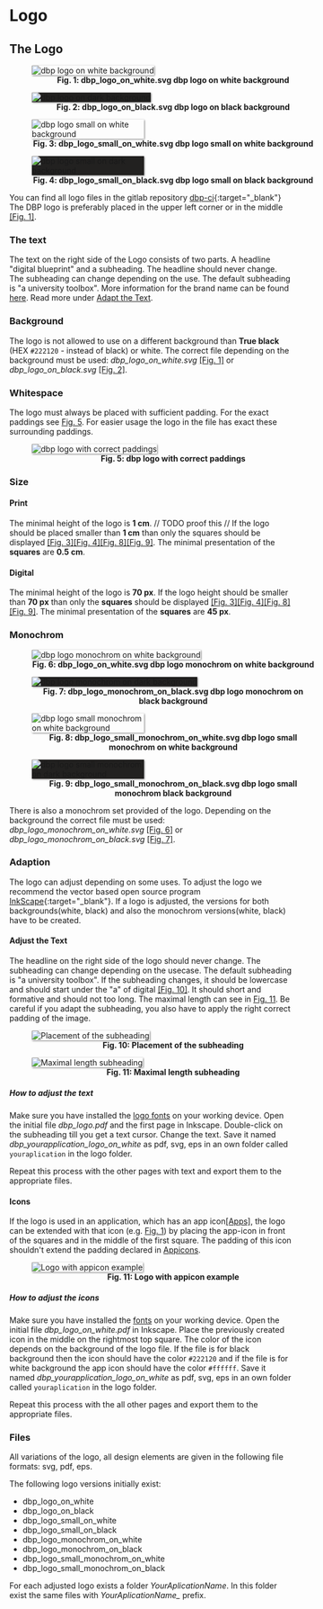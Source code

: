 # Logo
## The Logo

<figure id="fig1" style="width:100%;">
    <img src="../assets/logo/dbp_logo_on_white.svg" alt="dbp logo on white background" style="box-shadow: 1px 1px 3px grey; margin:auto;">
    <figcaption align = "center">
        <b>Fig. 1: dbp_logo_on_white.svg dbp logo on white background</b>
    </figcaption>
</figure>

<figure id="fig2" style="width:100%;">
    <img src="../assets/logo/dbp_logo_on_black.svg" alt="dbp logo on dark background" style="box-shadow: 1px 1px 3px grey; background-color:#222120; margin:auto;">
    <figcaption align = "center">
        <b>Fig. 2: dbp_logo_on_black.svg dbp logo on black background</b>
    </figcaption>
</figure>

<figure id="fig3" style="width:100%;">
    <img src="../assets/logo/dbp_logo_small_on_white.svg" alt="dbp logo small on white background" style="max-width:200px;box-shadow: 1px 1px 3px grey; margin:auto;">
    <figcaption align = "center">
        <b>Fig. 3: dbp_logo_small_on_white.svg dbp logo small on white background</b>
    </figcaption>
</figure>

<figure id="fig4" style="width:100%;">
    <img src="../assets/logo/dbp_logo_small_on_black.svg" alt="dbp logo small on dark background" style="max-width:200px; box-shadow: 1px 1px 3px grey; background-color:#222120; margin:auto;">
    <figcaption align = "center">
        <b>Fig. 4: dbp_logo_small_on_black.svg dbp logo small on black background</b>
    </figcaption>
</figure>



You can find all logo files in the gitlab repository [dbp-ci](https://gitlab.tugraz.at/dbp/dbp-ci/-/tree/main/){:target="_blank"}
The DBP logo is preferably placed in the upper left corner or in the middle [[Fig. 1]](#fig1).

### The text
The text on the right side of the Logo consists of two parts. A headline "digital blueprint" and a subheading.
The headline should never change. The subheading can change depending on the use. The default subheading is "a university toolbox". 
More information for the brand name can be found [here](../naming).
Read more under [Adapt the Text](#adapt-the-text).

### Background
The logo is not allowed to use on a different background than **True black** (HEX `#222120` - instead of black) or white.
The correct file depending on the background must be used: *dbp_logo_on_white.svg* [[Fig. 1]](#fig1) or *dbp_logo_on_black.svg* [[Fig. 2]](#fig2).

### Whitespace
The logo must always be placed with sufficient padding. For the exact paddings see [Fig. 5](#fig5). 
For easier usage the logo in the file has exact these surrounding paddings.

<figure id="fig5" style="width:100%;">
    <img src="../assets/logo/dbp_logo_padding.svg" alt="dbp logo with correct paddings" style="box-shadow: 1px 1px 3px grey; margin:auto;">
    <figcaption align = "center">
        <b>Fig. 5: dbp logo with correct paddings</b>
    </figcaption>
</figure>


### Size
#### Print
The minimal height of the logo is **1 cm**. // TODO proof this //
If the logo should be placed smaller than **1 cm** than only the squares should be displayed [[Fig. 3]](#fig3)[[Fig. 4]](#fig4)[[Fig. 8]](#fig8)[[Fig. 9]](#fig9).
The minimal presentation of the **squares** are **0.5 cm**.

#### Digital 
The minimal height of the logo is **70 px**.
If the logo height should be smaller than **70 px** than only the **squares** should be displayed [[Fig. 3]](#fig3)[[Fig. 4]](#fig4)[[Fig. 8]](#fig8)[[Fig. 9]](#fig9).
The minimal presentation of the **squares** are **45 px**.

### Monochrom
<figure id="fig6" style="width:100%;">
    <img src="../assets/logo/dbp_logo_monochrom_on_white.svg" alt="dbp logo monochrom on white background" style="box-shadow: 1px 1px 3px grey; margin:auto;">
    <figcaption align = "center">
        <b>Fig. 6: dbp_logo_on_white.svg dbp logo monochrom on white background</b>
    </figcaption>
</figure>

<figure id="fig7" style="width:100%;">
    <img src="../assets/logo/dbp_logo_monochrom_on_black.svg" alt="dbp logo monochrom on dark background" style="box-shadow: 1px 1px 3px grey; background-color:#222120; margin:auto;">
    <figcaption align = "center">
        <b>Fig. 7: dbp_logo_monochrom_on_black.svg dbp logo monochrom on black background</b>
    </figcaption>
</figure>

<figure id="fig8" style="width:100%;">
    <img src="../assets/logo/dbp_logo_small_monochrom_on_white.svg" alt="dbp logo small monochrom on white background" style="max-width:200px;box-shadow: 1px 1px 3px grey; margin:auto;">
    <figcaption align = "center">
        <b>Fig. 8: dbp_logo_small_monochrom_on_white.svg dbp logo small monochrom on white background</b>
    </figcaption>
</figure>

<figure id="fig9" style="width:100%;">
    <img src="../assets/logo/dbp_logo_small_monochrom_on_black.svg" alt="dbp logo small monochrom on dark background" style="max-width:200px; box-shadow: 1px 1px 3px grey; background-color:#222120; margin:auto;">
    <figcaption align = "center">
        <b>Fig. 9: dbp_logo_small_monochrom_on_black.svg dbp logo small monochrom black background</b>
    </figcaption>
</figure>

There is also a monochrom set provided of the logo.
Depending on the background the correct file must be used: *dbp_logo_monochrom_on_white.svg* [[Fig. 6]](#fig6) or *dbp_logo_monochrom_on_black.svg* [[Fig. 7]](#fig7).

### Adaption
The logo can adjust depending on some uses. To adjust the logo we recommend the vector based open source program [InkScape](https://inkscape.org/de/){:target="_blank"}.
If a logo is adjusted, the versions for both backgrounds(white, black) and also the monochrom versions(white, black) have to be created.

#### Adjust the Text
The headline on the right side of the logo should never change. The subheading can change depending on the usecase. The default subheading is "a university toolbox".
If the subheading changes, it should be lowercase and should start under the "a" of digital [[Fig. 10]](#fig10). It should short and formative and should not too long.
The maximal length can see in [Fig. 11](#fig11). Be careful if you adapt the subheading, you also have to apply the right correct padding of the image.

<figure id="fig10" style="width:100%;">
    <img src="../assets/logo/dbp_logo_subheading.svg" alt="Placement of the subheading" style="box-shadow: 1px 1px 3px grey; margin:auto;">
    <figcaption align = "center">
        <b>Fig. 10: Placement of the subheading</b>
    </figcaption>
</figure>

<figure id="fig11" style="width:100%;">
    <img src="../assets/logo/dbp_logo_subheading_maxlength.svg" alt="Maximal length subheading" style="box-shadow: 1px 1px 3px grey; margin:auto;">
    <figcaption align = "center">
        <b>Fig. 11: Maximal length subheading</b>
    </figcaption>
</figure>

##### How to adjust the text
Make sure you have installed the [logo fonts](../fonts/#logo-font) on your working device.
Open the initial file *dbp_logo.pdf* and the first page in Inkscape. Double-click on the subheading till you get a text cursor. Change the text.
Save it named *dbp_yourapplication_logo_on_white* as pdf, svg, eps in an own folder called `youraplication` in the logo folder.

Repeat this process with the other pages with text and export them to the appropriate files.


#### Icons
If the logo is used in an application, which has an app icon[[Apps]](../apps/), the logo can be extended with that icon (e.g. [Fig. 1](#fig1))
by placing the app-icon in front of the squares and in the middle of the first square. The padding of this icon shouldn't extend the padding declared in [Appicons](../apps/#Appicons).

<figure id="fig11" style="width:100%;">
    <img src="../assets/logo/dbp_logo_appicon_example.svg" alt="Logo with appicon example" style="box-shadow: 1px 1px 3px grey; margin:auto;">
    <figcaption align = "center">
        <b>Fig. 11: Logo with appicon example</b>
    </figcaption>
</figure>

##### How to adjust the icons
Make sure you have installed the [fonts](../fonts/) on your working device.
Open the initial file *dbp_logo_on_white.pdf* in Inkscape. Place the previously created icon in the middle on the rightmost top square.
The color of the icon depends on the background of the logo file. 
If the file is for black background then the icon should have the color `#222120` and if the file is for white background the app icon should have the color `#ffffff`.
Save it named *dbp_yourapplication_logo_on_white* as pdf, svg, eps in an own folder called `youraplication` in the logo folder.

Repeat this process with the all other pages and export them to the appropriate files.


### Files
All variations of the logo, all design elements are given in the following file formats:
svg, pdf, eps.

The following logo versions initially exist:

- dbp_logo_on_white
- dbp_logo_on_black
- dbp_logo_small_on_white
- dbp_logo_small_on_black
- dbp_logo_monochrom_on_white
- dbp_logo_monochrom_on_black
- dbp_logo_small_monochrom_on_white
- dbp_logo_small_monochrom_on_black

For each adjusted logo exists a folder *YourAplicationName*.
In this folder exist the same files with *YourAplicationName_* prefix.

